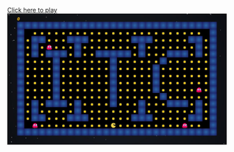 [Click here to play](http://pacman-html-js.s3-website.eu-north-1.amazonaws.com/)
[![Pacman Game](https://github.com/Itaybo89/pacman---JavaScript/blob/main/pacmanGame.JPG)](http://pacman-html-js.s3-website.eu-north-1.amazonaws.com/)


